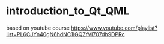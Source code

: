 # introduction_to_Qt_QML
based on youtube course https://www.youtube.com/playlist?list=PL6CJYn40gN6hdNC1IGQZfVI707dh9DPRc
